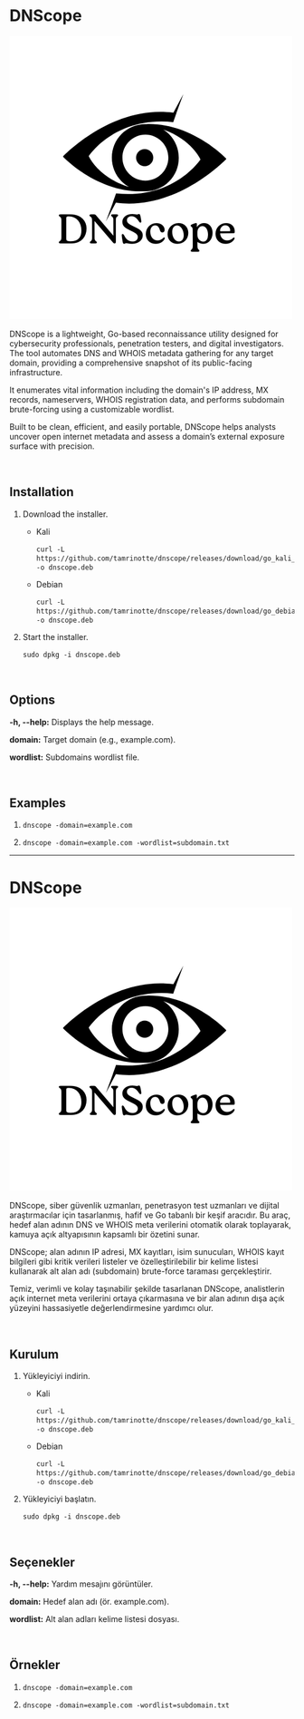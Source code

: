 # DNScope
![DNScopeLogo](https://raw.githubusercontent.com/tamrinotte/dnscope/main/app_images/dnscope_logo.png)

DNScope is a lightweight, Go-based reconnaissance utility designed for cybersecurity professionals, penetration testers, and digital investigators. The tool automates DNS and WHOIS metadata gathering for any target domain, providing a comprehensive snapshot of its public-facing infrastructure.

It enumerates vital information including the domain's IP address, MX records, nameservers, WHOIS registration data, and performs subdomain brute-forcing using a customizable wordlist.

Built to be clean, efficient, and easily portable, DNScope helps analysts uncover open internet metadata and assess a domain’s external exposure surface with precision.

<br>

## Installation

1) Download the installer.

	- Kali

	      curl -L https://github.com/tamrinotte/dnscope/releases/download/go_kali_v1.0/dnscope.deb -o dnscope.deb

	- Debian

	      curl -L https://github.com/tamrinotte/dnscope/releases/download/go_debian_v1.0/dnscope.deb -o dnscope.deb

2) Start the installer.

       sudo dpkg -i dnscope.deb

<br>

## Options

__-h, --help:__ Displays the help message.

__domain:__ Target domain (e.g., example.com).

__wordlist:__ Subdomains wordlist file.

<br>

## Examples

1)
       dnscope -domain=example.com

2)
       dnscope -domain=example.com -wordlist=subdomain.txt


---

# DNScope
![DNScopeLogo](https://raw.githubusercontent.com/tamrinotte/dnscope/main/app_images/dnscope_logo.png)

DNScope, siber güvenlik uzmanları, penetrasyon test uzmanları ve dijital araştırmacılar için tasarlanmış, hafif ve Go tabanlı bir keşif aracıdır. Bu araç, hedef alan adının DNS ve WHOIS meta verilerini otomatik olarak toplayarak, kamuya açık altyapısının kapsamlı bir özetini sunar.

DNScope; alan adının IP adresi, MX kayıtları, isim sunucuları, WHOIS kayıt bilgileri gibi kritik verileri listeler ve özelleştirilebilir bir kelime listesi kullanarak alt alan adı (subdomain) brute-force taraması gerçekleştirir.

Temiz, verimli ve kolay taşınabilir şekilde tasarlanan DNScope, analistlerin açık internet meta verilerini ortaya çıkarmasına ve bir alan adının dışa açık yüzeyini hassasiyetle değerlendirmesine yardımcı olur.

<br>

## Kurulum

1) Yükleyiciyi indirin.

	- Kali

	      curl -L https://github.com/tamrinotte/dnscope/releases/download/go_kali_v1.0/dnscope.deb -o dnscope.deb

	- Debian

	      curl -L https://github.com/tamrinotte/dnscope/releases/download/go_debian_v1.0/dnscope.deb -o dnscope.deb

2) Yükleyiciyi başlatın.

       sudo dpkg -i dnscope.deb

<br>

## Seçenekler

__-h, --help:__ Yardım mesajını görüntüler.

__domain:__ Hedef alan adı (ör. example.com).

__wordlist:__ Alt alan adları kelime listesi dosyası.

<br>

## Örnekler

1)
       dnscope -domain=example.com

2)
       dnscope -domain=example.com -wordlist=subdomain.txt
